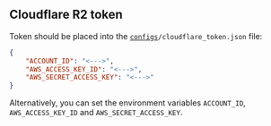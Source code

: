 ## Cloudflare R2 token

Token should be placed into the <code><a href="configs">configs</a>/cloudflare_token.json</code> file:
```json
{
    "ACCOUNT_ID": "<--->",
    "AWS_ACCESS_KEY_ID": "<--->",
    "AWS_SECRET_ACCESS_KEY": "<--->"
}
```

Alternatively, you can set the environment variables `ACCOUNT_ID`, `AWS_ACCESS_KEY_ID` and `AWS_SECRET_ACCESS_KEY`.
